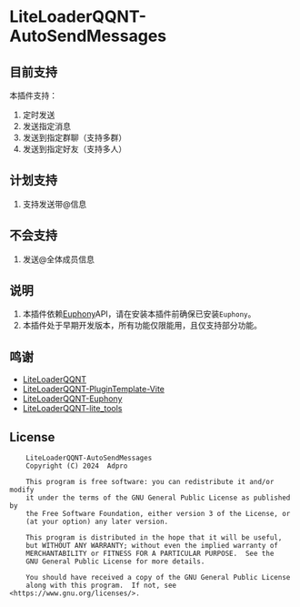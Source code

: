 # LiteLoaderQQNT-AutoSendMessages

## 目前支持
本插件支持：
1. 定时发送
2. 发送指定消息
3. 发送到指定群聊（支持多群）
4. 发送到指定好友（支持多人）

## 计划支持
1. 支持发送带@信息

## 不会支持
1. 发送@全体成员信息

## 说明
1. 本插件依赖[Euphony](https://github.com/xtaw/LiteLoaderQQNT-Euphony)API，请在安装本插件前确保已安装`Euphony`。
2. 本插件处于早期开发版本，所有功能仅限能用，且仅支持部分功能。

## 鸣谢
* [LiteLoaderQQNT](https://github.com/LiteLoaderQQNT/LiteLoaderQQNT/)
* [LiteLoaderQQNT-PluginTemplate-Vite](https://github.com/MisaLiu/LiteLoaderQQNT-PluginTemplate-Vite)
* [LiteLoaderQQNT-Euphony](https://github.com/xtaw/LiteLoaderQQNT-Euphony)
* [LiteLoaderQQNT-lite_tools](https://github.com/xiyuesaves/LiteLoaderQQNT-lite_tools)

## License
```
    LiteLoaderQQNT-AutoSendMessages
    Copyright (C) 2024  Adpro

    This program is free software: you can redistribute it and/or modify
    it under the terms of the GNU General Public License as published by
    the Free Software Foundation, either version 3 of the License, or
    (at your option) any later version.

    This program is distributed in the hope that it will be useful,
    but WITHOUT ANY WARRANTY; without even the implied warranty of
    MERCHANTABILITY or FITNESS FOR A PARTICULAR PURPOSE.  See the
    GNU General Public License for more details.

    You should have received a copy of the GNU General Public License
    along with this program.  If not, see <https://www.gnu.org/licenses/>.
```